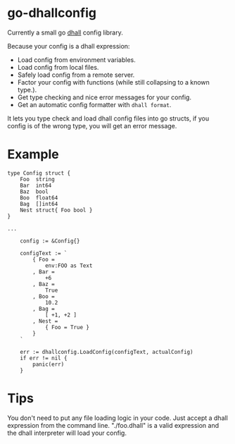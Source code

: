 # go-dhallconfig

Currently a small go [dhall](https://github.com/dhall-lang/dhall-lang) config library.

Because your config is a dhall expression:

- Load config from environment variables.
- Load config from local files.
- Safely load config from a remote server.
- Factor your config with functions (while still collapsing to a known type.).
- Get type checking and nice error messages for your config.
- Get an automatic config formatter with ```dhall format```.

It lets you type check and load dhall config files into go structs, if you config is of the wrong type, you
will get an error message.

# Example

```
type Config struct {
    Foo  string
    Bar  int64
    Baz  bool
    Boo  float64
    Bag  []int64
    Nest struct{ Foo bool }
}

...

    config := &Config{}

    configText := `
        { Foo =
            env:FOO as Text
        , Bar =
            +6
        , Baz =
            True
        , Boo =
            10.2
        , Bag =
            [ +1, +2 ]
        , Nest =
            { Foo = True }
        }
    `

    err := dhallconfig.LoadConfig(configText, actualConfig)
    if err != nil {
        panic(err)
    }
```

# Tips

You don't need to put any file loading logic in your code. Just accept a dhall expression from the command line.
"./foo.dhall" is a valid expression and the dhall interpreter will load your config.
